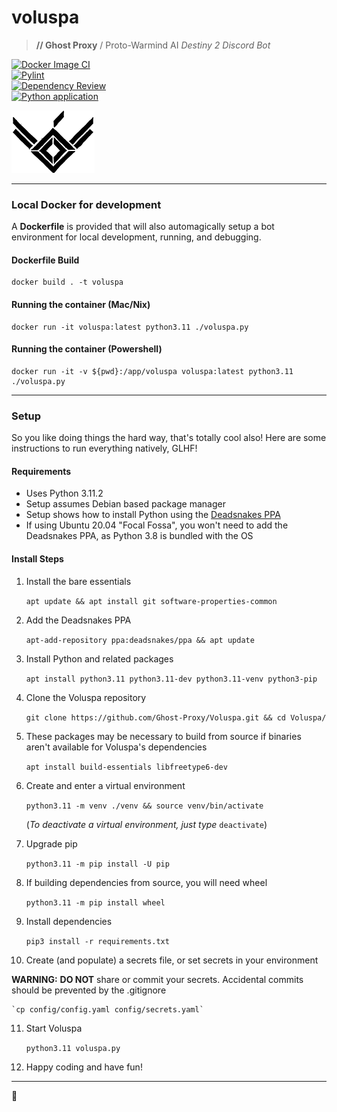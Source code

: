 # voluspa

> **// Ghost Proxy** / Proto-Warmind AI
> _Destiny 2 Discord Bot_

[![Docker Image CI](https://github.com/Ghost-Proxy/Voluspa/actions/workflows/docker-image.yml/badge.svg?branch=develop)](https://github.com/Ghost-Proxy/Voluspa/actions/workflows/docker-image.yml)  
[![Pylint](https://github.com/Ghost-Proxy/Voluspa/actions/workflows/pylint.yml/badge.svg)](https://github.com/Ghost-Proxy/Voluspa/actions/workflows/pylint.yml)  
[![Dependency Review](https://github.com/Ghost-Proxy/Voluspa/actions/workflows/dependency-review.yml/badge.svg)](https://github.com/Ghost-Proxy/Voluspa/actions/workflows/dependency-review.yml)  
[![Python application](https://github.com/Ghost-Proxy/Voluspa/actions/workflows/python-app.yml/badge.svg)](https://github.com/Ghost-Proxy/Voluspa/actions/workflows/python-app.yml)  

![Voluspa Logo](images/voluspa/Voluspa_icon_100x133_black.png)   
    
---

### Local Docker for development

A **Dockerfile** is provided that will also automagically setup a bot environment for local development, running, and debugging.

#### Dockerfile Build

```
docker build . -t voluspa
```

#### Running the container (Mac/Nix)

```
docker run -it voluspa:latest python3.11 ./voluspa.py
```

#### Running the container (Powershell)

```
docker run -it -v ${pwd}:/app/voluspa voluspa:latest python3.11 ./voluspa.py
```

---

### Setup

So you like doing things the hard way, that's totally cool also! Here are some instructions to run everything natively, GLHF!

#### Requirements

-   Uses Python 3.11.2
-   Setup assumes Debian based package manager
-   Setup shows how to install Python using the [Deadsnakes PPA](https://launchpad.net/~deadsnakes/+archive/ubuntu/ppa)
-   If using Ubuntu 20.04 "Focal Fossa", you won't need to add the Deadsnakes PPA, as Python 3.8 is bundled with the OS

#### Install Steps

1. Install the bare essentials

    `apt update && apt install git software-properties-common`

2. Add the Deadsnakes PPA

    `apt-add-repository ppa:deadsnakes/ppa && apt update`

3. Install Python and related packages

    `apt install python3.11 python3.11-dev python3.11-venv python3-pip`

4. Clone the Voluspa repository

    `git clone https://github.com/Ghost-Proxy/Voluspa.git && cd Voluspa/`

5. These packages may be necessary to build from source if binaries aren't available for Voluspa's dependencies

    `apt install build-essentials libfreetype6-dev`

6. Create and enter a virtual environment

    `python3.11 -m venv ./venv && source venv/bin/activate`

    (_To deactivate a virtual environment, just type_ `deactivate`)

7. Upgrade pip

    `python3.11 -m pip install -U pip`

8. If building dependencies from source, you will need wheel

    `python3.11 -m pip install wheel`

9. Install dependencies

    `pip3 install -r requirements.txt`

10. Create (and populate) a secrets file, or set secrets in your environment

**WARNING:** **DO NOT** share or commit your secrets. Accidental commits should be prevented by the .gitignore

    `cp config/config.yaml config/secrets.yaml`

11. Start Voluspa

    `python3.11 voluspa.py`

12. Happy coding and have fun!

---

💜
